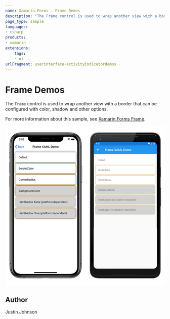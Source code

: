 ```yaml
---
name: Xamarin.Forms - Frame Demos
description: "The Frame control is used to wrap another view with a border that can be configured with color, shadow and other options."
page_type: sample
languages:
- csharp
products:
- xamarin
extensions:
    tags:
    - ui
urlFragment: userinterface-activityindicatordemos
---
```

# Frame Demos

The `Frame` control is used to wrap another view with a border that can be configured with color, shadow and other options.

For more information about this sample, see [Xamarin.Forms Frame](https://docs.microsoft.com/xamarin/xamarin-forms/user-interface/frame).

![Sample Frame demo application](Screenshots/01frame-demo.png "Sample Frame demo application")

## Author

Justin Johnson